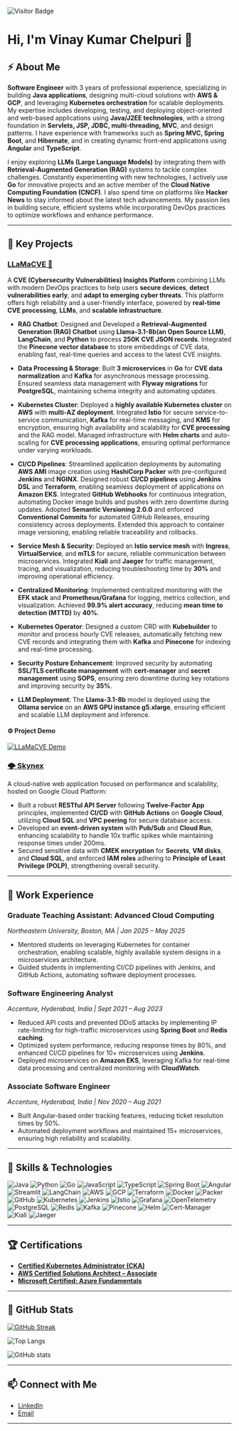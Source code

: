 ![Visitor Badge](https://visitor-badge.laobi.icu/badge?page_id=vk-NEU7)

# Hi, I'm Vinay Kumar Chelpuri 👋

## ⚡ About Me  

**Software Engineer** with 3 years of professional experience, specializing in building **Java applications**, designing multi-cloud solutions with **AWS & GCP**, and leveraging **Kubernetes orchestration** for scalable deployments. My expertise includes developing, testing, and deploying object-oriented and web-based applications using **Java/J2EE technologies**, with a strong foundation in **Servlets, JSP, JDBC, multi-threading, MVC**, and design patterns. I have experience with frameworks such as **Spring MVC, Spring Boot**, and **Hibernate**, and in creating dynamic front-end applications using **Angular** and **TypeScript**.



I enjoy exploring **LLMs (Large Language Models)** by integrating them with **Retrieval-Augmented Generation (RAG)** systems to tackle complex challenges. Constantly experimenting with new technologies, I actively use **Go** for innovative projects and an active member of the **Cloud Native Computing Foundation (CNCF)**. I also spend time on platforms like **Hacker News** to stay informed about the latest tech advancements. My passion lies in building secure, efficient systems while incorporating DevOps practices to optimize workflows and enhance performance.

---

## 🚀 Key Projects

### **[LLaMaCVE 🤖](https://github.com/cyse7125-su24-team10)**  
A **CVE (Cybersecurity Vulnerabilities) Insights Platform** combining LLMs with modern DevOps practices to help users **secure devices**, **detect vulnerabilities early**, and **adapt to emerging cyber threats**. This platform offers high reliability and a user-friendly interface, powered by **real-time CVE processing**, **LLMs**, and **scalable infrastructure**.

- **RAG Chatbot**: Designed and Developed a **Retrieval-Augmented Generation (RAG) Chatbot** using **Llama-3.1-8b(an Open Source LLM)**, **LangChain**, and **Python** to process **250K CVE JSON records**. Integrated the **Pinecone vector database** to store embeddings of CVE data, enabling fast, real-time queries and access to the latest CVE insights.

- **Data Processing & Storage**: Built **3 microservices** in **Go** for **CVE data normalization** and **Kafka** for asynchronous message processing. Ensured seamless data management with **Flyway migrations** for **PostgreSQL**, maintaining schema integrity and automating updates.

- **Kubernetes Cluster**: Deployed a **highly available Kubernetes cluster** on **AWS** with **multi-AZ deployment**. Integrated **Istio** for secure service-to-service communication, **Kafka** for real-time messaging, and **KMS** for encryption, ensuring high availability and scalability for **CVE processing** and the RAG model. Managed infrastructure with **Helm charts** and auto-scaling for **CVE processing applications**, ensuring optimal performance under varying workloads.

- **CI/CD Pipelines**: Streamlined application deployments by automating **AWS AMI** image creation using **HashiCorp Packer** with pre-configured **Jenkins** and **NGINX**. Designed robust **CI/CD pipelines** using **Jenkins DSL** and **Terraform**, enabling seamless deployment of applications on **Amazon EKS**. Integrated **GitHub Webhooks** for continuous integration, automating Docker image builds and pushes with zero downtime during updates. Adopted **Semantic Versioning 2.0.0** and enforced **Conventional Commits** for automated GitHub Releases, ensuring consistency across deployments. Extended this approach to container image versioning, enabling reliable traceability and rollbacks.

- **Service Mesh & Security**: Deployed an **Istio service mesh** with **Ingress**, **VirtualService**, and **mTLS** for secure, reliable communication between microservices. Integrated **Kiali** and **Jaeger** for traffic management, tracing, and visualization, reducing troubleshooting time by **30%** and improving operational efficiency.

- **Centralized Monitoring**: Implemented centralized monitoring with the **EFK stack** and **Prometheus/Grafana** for logging, metrics collection, and visualization. Achieved **99.9% alert accuracy**, reducing **mean time to detection (MTTD)** by **40%**.

- **Kubernetes Operator**: Designed a custom CRD with **Kubebuilder** to monitor and process hourly CVE releases, automatically fetching new CVE records and integrating them with **Kafka** and **Pinecone** for indexing and real-time processing.

- **Security Posture Enhancement**: Improved security by automating **SSL/TLS certificate management** with **cert-manager** and **secret management** using **SOPS**, ensuring zero downtime during key rotations and improving security by **35%**.

- **LLM Deployment**: The **Llama-3.1-8b** model is deployed using the **Ollama service** on an **AWS GPU instance g5.xlarge**, ensuring efficient and scalable LLM deployment and inference.

#### ⚙ Project Demo  
[![LLaMaCVE Demo](https://img.youtube.com/vi/WlghN6UE7YA/0.jpg)](https://www.youtube.com/watch?v=WlghN6UE7YA)


### **[🌩️ Skynex](https://github.com/cloudapp6225)**  
A cloud-native web application focused on performance and scalability, hosted on Google Cloud Platform:  
- Built a robust **RESTful API Server** following **Twelve-Factor App** principles, implemented **CI/CD** with **GitHub Actions** on **Google Cloud**, utilizing **Cloud SQL** and **VPC peering** for secure database access.  
- Developed an **event-driven system** with **Pub/Sub** and **Cloud Run**, enhancing scalability to handle 10x traffic spikes while maintaining response times under 200ms.  
- Secured sensitive data with **CMEK encryption** for **Secrets**, **VM disks**, and **Cloud SQL**, and enforced **IAM roles** adhering to **Principle of Least Privilege (POLP)**, strengthening overall security.  

---

## 💼 Work Experience  

### **Graduate Teaching Assistant: Advanced Cloud Computing**  
*Northeastern University, Boston, MA | Jan 2025 – May 2025*  
- Mentored students on leveraging Kubernetes for container orchestration, enabling scalable, highly available system designs in a microservices architecture.
- Guided students in implementing CI/CD pipelines with Jenkins, and GitHub Actions, automating software deployment processes.


### **Software Engineering Analyst**  
*Accenture, Hyderabad, India | Sept 2021 – Aug 2023*  
- Reduced API costs and prevented DDoS attacks by implementing IP rate-limiting for high-traffic microservices using **Spring Boot** and **Redis caching**.  
- Optimized system performance, reducing response times by 80%, and enhanced CI/CD pipelines for 10+ microservices using **Jenkins**.  
- Deployed microservices on **Amazon EKS**, leveraging Kafka for real-time data processing and centralized monitoring with **CloudWatch**.  

### **Associate Software Engineer**  
*Accenture, Hyderabad, India | Nov 2020 – Aug 2021*  
- Built Angular-based order tracking features, reducing ticket resolution times by 50%.  
- Automated deployment workflows and maintained 15+ microservices, ensuring high reliability and scalability.  

---

## 🔧 Skills & Technologies
![Java](https://img.shields.io/badge/Java-ED8B00?logo=java&logoColor=white)
![Python](https://img.shields.io/badge/Python-3776AB?logo=python&logoColor=white)
![Go](https://img.shields.io/badge/Go-00ADD8?logo=go&logoColor=white)
![JavaScript](https://img.shields.io/badge/JavaScript-F7DF1E?logo=javascript&logoColor=black)
![TypeScript](https://img.shields.io/badge/TypeScript-007ACC?logo=typescript&logoColor=white)
![Spring Boot](https://img.shields.io/badge/Spring%20Boot-6DB33F?logo=spring-boot&logoColor=white)
![Angular](https://img.shields.io/badge/Angular-DD0031?logo=angular&logoColor=white)
![Streamlit](https://img.shields.io/badge/Streamlit-FF4B4B?logo=streamlit&logoColor=white)
![LangChain](https://img.shields.io/badge/LangChain-FF5733?logo=chainlink&logoColor=white)
![AWS](https://img.shields.io/badge/Amazon_AWS-232F3E?logo=amazon-aws&logoColor=white)
![GCP](https://img.shields.io/badge/Google_Cloud-4285F4?logo=google-cloud&logoColor=white)
![Terraform](https://img.shields.io/badge/Terraform-623CE4?logo=terraform&logoColor=white)
![Docker](https://img.shields.io/badge/Docker-2496ED?logo=docker&logoColor=white)
![Packer](https://img.shields.io/badge/packer-%23E7EEF0.svg?logo=packer&logoColor=%2302A8EF)
![GitHub](https://img.shields.io/badge/GitHub-181717?logo=github&logoColor=white)
![Kubernetes](https://img.shields.io/badge/Kubernetes-326CE5?logo=kubernetes&logoColor=white)
![Jenkins](https://img.shields.io/badge/Jenkins-D24939?logo=jenkins&logoColor=white)
![Istio](https://img.shields.io/badge/Istio-466BB0?logo=istio&logoColor=white)
![Grafana](https://img.shields.io/badge/Grafana-F46800?logo=grafana&logoColor=white)
![OpenTelemetry](https://img.shields.io/badge/OpenTelemetry-3b82f6?logo=openTelemetry&logoColor=white)
![PostgreSQL](https://img.shields.io/badge/PostgreSQL-336791?logo=postgresql&logoColor=white)
![Redis](https://img.shields.io/badge/Redis-DC382D?logo=redis&logoColor=white)
![Kafka](https://img.shields.io/badge/Kafka-231F20?logo=apache-kafka&logoColor=white)
![Pinecone](https://img.shields.io/badge/Pinecone-00B1B0?logo=pinecone&logoColor=white)
![Helm](https://img.shields.io/badge/Helm-0F1689?logo=helm&logoColor=white)
![Cert-Manager](https://img.shields.io/badge/Cert%20Manager-00A99D?logo=cert-manager&logoColor=white)
![Kiali](https://img.shields.io/badge/Kiali-5F8D61?logo=kiali&logoColor=white)
![Jaeger](https://img.shields.io/badge/Jaeger-00B4B6?logo=jaeger&logoColor=white)



---

## 🏆 Certifications  
- **[Certified Kubernetes Administrator (CKA)](https://www.credly.com/badges/b88a39e3-bc9a-43a1-a597-19bb700b3a50/public_url)**  
- **[AWS Certified Solutions Architect – Associate](https://www.credly.com/badges/a0773eaf-4d97-48d8-960c-48a0cb43abd0/public_url)**
- **[Microsoft Certified: Azure Fundamentals](https://www.credly.com/badges/c0044ba4-af2c-4bd9-ad60-ac8705fd1c4f/public_url)**   

---
## 🥷 GitHub Stats

[![GitHub Streak](https://streak-stats.demolab.com/?user=vk-NEU7)](https://git.io/streak-stats)

![Top Langs](https://github-readme-stats.vercel.app/api/top-langs/?username=vk-NEU7&size_weight=0.5&count_weight=0.5)

![GitHub stats](https://github-readme-stats.vercel.app/api?username=vk-NEU7&show_icons=true&theme=radical)

---

## 📫 Connect with Me  
- [LinkedIn](https://linkedin.com/in/vinaychelpuri) 
- [Email](mailto:chelpuri.v@northeastern.edu)  

---

